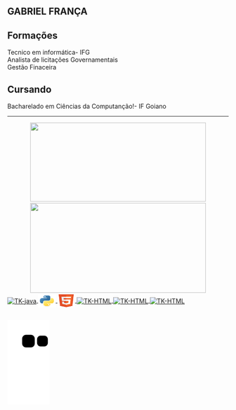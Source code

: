 ## GABRIEL FRANÇA 
## Formações
Tecnico em informática- IFG <br>
Analista de licitações Governamentais <br>
Gestão Finaceira <br>
## Cursando
 Bacharelado em Ciências da Computanção!- IF Goiano
<hr>
<div align="center">
  <a href="https://github.com/GabrielFNP">
  <img height="180" width="400" src="https://github-readme-stats.vercel.app/api?username=GabrielFNP&show_icons=true&theme=radical&include_all_commits=true&count_private=true"/>
  <img height="205" width="400" src="https://github-readme-stats.vercel.app/api/top-langs/?username=GabrielFNP&layout=compact&langs_count=7&theme=radical"/>
</div>
<div style="display: inline_block">
 
  <img align="center" alt="TK-java"   height="30" width="40" src="https://cdn.jsdelivr.net/gh/devicons/devicon/icons/java/java-original-wordmark.svg" />
  <img align="center" alt="Tk-python" height="30" width="40" src="https://raw.githubusercontent.com/devicons/devicon/master/icons/python/python-original.svg">
  <img align="center" alt="TK-HTML"   height="30" width="40" src="https://raw.githubusercontent.com/devicons/devicon/master/icons/html5/html5-original.svg">
  <img align="center" alt="TK-HTML"   height="30" width="40" src="https://cdn.jsdelivr.net/gh/devicons/devicon/icons/css3/css3-original.svg">
  <img align="center" alt="TK-HTML"   height="30" width="40" src="https://cdn.jsdelivr.net/gh/devicons/devicon/icons/flutter/flutter-plain.svg" />
  <img align="center" alt="TK-HTML"   height="30" width="40"src="https://cdn.jsdelivr.net/gh/devicons/devicon/icons/apple/apple-original.svg" />
          
          
          
  
 
</div>
  
  ##
 
<div> 
  
  
  

  ![Snake animation](https://github.com/GabrielFNP/GabrielFNP/blob/output/github-contribution-grid-snake.svg)
 
</div>
